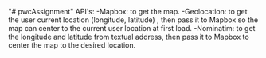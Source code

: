 "# pwcAssignment" 
API's:
-Mapbox: to get the map.
-Geolocation: to get the user current location (longitude, latitude) , then pass it to Mapbox so the map can center to the current user location at first load.
-Nominatim: to get the longitude and latitude from textual address, then pass it to Mapbox to center the map to the desired location.

